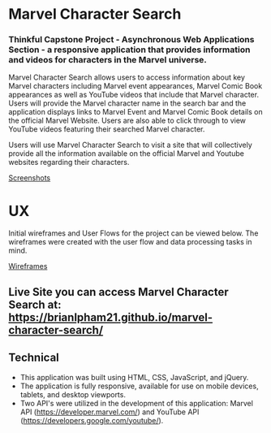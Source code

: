 # Marvel Character Search
### Thinkful Capstone Project - Asynchronous Web Applications Section - a responsive application that provides information and videos for characters in the Marvel universe.

Marvel Character Search allows users to access information about key Marvel characters including Marvel event appearances, Marvel Comic Book appearances as well as YouTube videos that include that Marvel character. Users will provide the Marvel character name in the search bar and the application displays links to Marvel Event and Marvel Comic Book details on the official Marvel Website. Users are also able to click through to view YouTube videos featuring their searched Marvel character.

Users will use Marvel Character Search to visit a site that will collectively provide all the information available on the official Marvel and Youtube websites regarding their characters.

[Screenshots](https://gist.github.com/brianlpham21/76eeee95c2730ea8da9512aaef1161cb)

# UX

Initial wireframes and User Flows for the project can be viewed below. The wireframes were created with the user flow and data processing tasks in mind.

[Wireframes](https://gist.github.com/brianlpham21/164bdc1c5bf9743a7484602757624bae)

## Live Site you can access Marvel Character Search at:  https://brianlpham21.github.io/marvel-character-search/

## Technical
- This application was built using HTML, CSS, JavaScript, and jQuery.
- The application is fully responsive, available for use on mobile devices, tablets, and desktop viewports.
- Two API's were utilized in the development of this application: Marvel API (https://developer.marvel.com/) and YouTube API (https://developers.google.com/youtube/).
